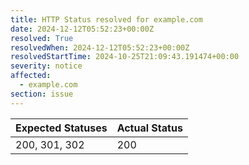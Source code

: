```yaml
---
title: HTTP Status resolved for example.com
date: 2024-12-12T05:52:23+00:00Z
resolved: True
resolvedWhen: 2024-12-12T05:52:23+00:00Z
resolvedStartTime: 2024-10-25T21:09:43.191474+00:00
severity: notice
affected:
  - example.com
section: issue
---
```


| Expected Statuses | Actual Status  |
|-------------------|----------------|
| 200, 301, 302 | 200 |
